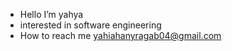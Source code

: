 -  Hello I’m yahya
-  interested in software engineering
-  How to reach me yahiahanyragab04@gmail.com


